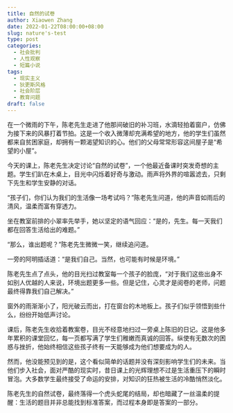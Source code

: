 ```yaml
---
title: 自然的试卷
author: Xiaowen Zhang
date: 2022-01-22T08:00:00+08:00
slug: nature's-test
type: post
categories:
  - 社会批判
  - 人性观察
  - 短篇小说
tags:
  - 现实主义
  - 狄更斯风格
  - 社会阶层
  - 教育问题
draft: false
---
```


在一个微雨的下午，陈老先生走进了他那间破旧的补习班，水滴轻拍着窗户，仿佛为接下来的风暴打着节拍。这是一个收入微薄却充满希望的地方，他的学生们虽然都来自贫困家庭，却拥有一颗渴望知识的心。他们的父母常常形容这间屋子是“希望的小屋”。

今天的课上，陈老先生决定讨论“自然的试卷”，一个他最近备课时突发奇想的主题。学生们趴在木桌上，目光中闪烁着好奇与激动。雨声将外界的喧嚣滤去，只剩下先生和学生安静的对话。

“孩子们，你们认为我们的生活像一场考试吗？”陈老先生问道，他的声音如雨后的清风，温柔而富有穿透力。

坐在教室前排的小翠率先举手，她以坚定的语气回应：“是的，先生。每一天我们都在回答生活给出的难题。”

“那么，谁出题呢？”陈老先生微微一笑，继续追问道。

一旁的阿明插话道：“是我们自己。当然，也可能有时候是环境。”

陈老先生点了点头，他的目光扫过教室每一个孩子的脸庞，“对于我们这些出身不如别人优越的人来说，环境出题更多一些。但是记住，心灵才是阅卷的老师，问题最终得靠我们自己解决。”

窗外的雨渐渐小了，阳光破云而出，打在窗台的木地板上。孩子们似乎领悟到些什么，纷纷开始低声讨论。

课后，陈老先生收拾着教案卷，目光不经意地扫过一旁桌上陈旧的日记。这是他多年累积的课堂回忆，每一页都写满了学生们稚嫩而真诚的回答。纵使有无数次的困惑与挫折，他始终相信这些孩子终有一天能够成为他们想要成为的人。

然而，他没能预见到的是，这个看似简单的话题并没有深刻影响学生们的未来。当他们步入社会，面对严酷的现实时，昔日课上的光辉理想不过是生活重压下的瞬时冒泡。大多数学生最终接受了命运的安排，对知识的狂热被生活的冷酷悄然淡化。

陈老先生的自然试卷，最终落得一个虎头蛇尾的结局，却也暗藏了一丝温柔的提醒：生活的题目并非总能找到标准答案，而过程本身即是答案的一部分。